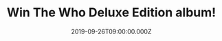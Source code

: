 ---
campaign-uuid: "c-7c4426f3-6467-458a-83d5-b9df777da5ea"
type: "Competition"
category: "Music"
date: "2019-09-26T09:00:00.000Z"
end-date: "2019-10-26T23:59:00.000Z"
disable-form: false
is_promoted: false
has_entry_page: true
title: "Win The Who Deluxe Edition album!"
competition-description: "<p>The Who has one of the greatest rock legacies in music\
  \ history, they’re one of the all-time great live bands, have sold over 100 million\
  \ records world including 9 US & 10 UK top ten albums and 14 UK top ten singles\
  \ in a career spanning six decades.</p>\n<p>Now Fifty-five years after they made\
  \ their first recordings, The Who is back with their first new album in thirteen\
  \ years entitled WHO and we want to give a copy to you. Click below for a chance\
  \ to win.</p>\n"
hero-header: "Win The Who Deluxe Edition album!"
terms-confirmation: "N/A"
banner-img: "https://assets.expresslyapp.com/asset-8ebf520e-9e6b-47e3-be5a-3ca19fd9125b.jpg"
logo-left-href: "http://club.expressly.io"
logo-left-image: "https://assets.expresslyapp.com/asset-67449da8-d575-4cd4-a602-8d85f0837711.jpg"
logo-left-title: "Expressly Club"
bg-image-hero: "https://assets.expresslyapp.com/asset-8c7d593c-ab8a-4856-8bf0-51a913d54a96.jpg"
bg-image-first: "https://assets.expresslyapp.com/asset-d90e016c-41ba-4661-80f4-cc584ed6dd47.jpg"
section1-content: "<p>The eleven-track album was mostly recorded in London and Los\
  \ Angeles during Spring and Summer 2019 and was co-produced by Pete Townshend &\
  \ D. Sardy (who has worked with Noel Gallagher, Oasis, LCD Soundsystem, Gorillaz)\
  \ with vocal production by Dave Eringa (Manic Street Preachers, Roger Daltrey, Wilko\
  \ Johnson).</p>\n<p>Singer Roger Daltrey and guitarist and songwriter Pete Townshend\
  \ are joined on the album by long-time Who drummer Zak Starkey, bassist Pino Palladino\
  \ along with contributions from Simon Townshend, Benmont Tench, Carla Azar, Joey\
  \ Waronker and Gordon Giltrap.</p>\n"
entry-title: "Win The Who Deluxe Edition album!"
entry-content: "<p>Enter the draw to win The Who Deluxe Edition album by completing\
  \ the form below before 23:59 on the 26th of November 2019.</p>\n"
has-winner: false
prize-description: "The Who Deluxe Edition album!"
special-conditions: "Multiple entries are allowed up to one every day.\r\n\r\nThis\
  \ competition is also available on: http://aaa.nme.com/competitons/the-who-deluxe-edition-album"
country-restrictions:
- "GB"
---